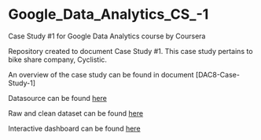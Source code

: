 # Google_Data_Analytics_CS_-1
Case Study #1 for Google Data Analytics course by Coursera

Repository created to document Case Study #1. This case study pertains to bike share company, Cyclistic.

An overview of the case study can be found in document [DAC8-Case-Study-1]

Datasource can be found [here](https://divvy-tripdata.s3.amazonaws.com/index.html)

Raw and clean dataset can be found [here](https://www.kaggle.com/swatsonds/datasets)

Interactive dashboard can be found [here](https://public.tableau.com/views/GoogleDataAnalyticsCourseraCaseStudy1/2021BikeShareDashboard_1?:language=en-US&:display_count=n&:origin=viz_share_link)
